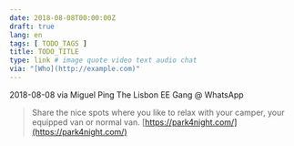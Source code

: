 ```yaml
---
date: 2018-08-08T00:00:00Z
draft: true
lang: en
tags: [ TODO_TAGS ]
title: TODO_TITLE
type: link # image quote video text audio chat
via: "[Who](http://example.com)"
---
```



2018-08-08 via Miguel Ping
The Lisbon EE Gang @ WhatsApp

> Share the nice spots where you like to relax with your camper, your equipped van or normal van.
[https://park4night.com/](https://park4night.com/)

